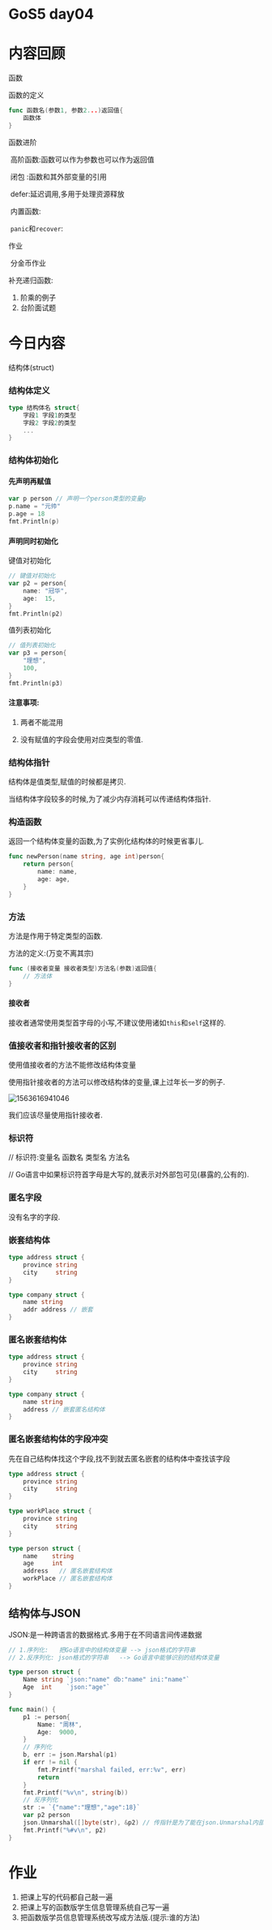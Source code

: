 # GoS5 day04 

# 内容回顾

函数

函数的定义

```go
func 函数名(参数1, 参数2...)返回值{
    函数体
}
```



函数进阶

​	高阶函数:函数可以作为参数也可以作为返回值

​	闭包 :函数和其外部变量的引用

​	defer:延迟调用,多用于处理资源释放

​	内置函数:

​		`panic`和`recover`:

作业

​	分金币作业

补充递归函数:

1. 阶乘的例子
2. 台阶面试题

# 今日内容

结构体(struct)

### 结构体定义

```go
type 结构体名 struct{
    字段1 字段1的类型
    字段2 字段2的类型
    ...
} 
```

### 结构体初始化

#### 先声明再赋值

```go
var p person // 声明一个person类型的变量p
p.name = "元帅"
p.age = 18
fmt.Println(p)
```

#### 声明同时初始化 

键值对初始化

```go
// 键值对初始化
var p2 = person{
	name: "冠华",
	age:  15,
}
fmt.Println(p2)
```

值列表初始化

```go
// 值列表初始化
var p3 = person{
	"理想",
	100,
}
fmt.Println(p3)
```

#### 注意事项:

1. 两者不能混用

2. 没有赋值的字段会使用对应类型的零值.

### 结构体指针

结构体是值类型,赋值的时候都是拷贝.

当结构体字段较多的时候,为了减少内存消耗可以传递结构体指针.

### 构造函数

返回一个结构体变量的函数,为了实例化结构体的时候更省事儿.

```go
func newPerson(name string, age int)person{
    return person{
        name: name,
        age: age,
    }
}
```

### 方法

方法是作用于特定类型的函数.

方法的定义:(万变不离其宗)

```go
func (接收者变量 接收者类型)方法名(参数)返回值{
    // 方法体
}
```

#### 接收者

接收者通常使用类型首字母的小写,不建议使用诸如`this`和`self`这样的.

### 值接收者和指针接收者的区别

使用值接收者的方法不能修改结构体变量

使用指针接收者的方法可以修改结构体的变量,课上过年长一岁的例子.

![1563616941046](assets/1563616941046.png)

我们应该尽量使用指针接收者.

### 标识符

// 标识符:变量名 函数名 类型名 方法名

// Go语言中如果标识符首字母是大写的,就表示对外部包可见(暴露的,公有的).

### 匿名字段

没有名字的字段.

### 嵌套结构体

```go
type address struct {
	province string
	city     string
}

type company struct {
	name string
	addr address // 嵌套
}

```

### 匿名嵌套结构体

```go
type address struct {
	province string
	city     string
}

type company struct {
	name string
	address // 嵌套匿名结构体
}
```



### 匿名嵌套结构体的字段冲突

先在自己结构体找这个字段,找不到就去匿名嵌套的结构体中查找该字段

```go
type address struct {
	province string
	city     string
}

type workPlace struct {
	province string
	city     string
}

type person struct {
	name    string
	age     int
	address   // 匿名嵌套结构体
	workPlace // 匿名嵌套结构体
}
```

## 结构体与JSON

JSON:是一种跨语言的数据格式.多用于在不同语言间传递数据

```go
// 1.序列化:   把Go语言中的结构体变量 --> json格式的字符串
// 2.反序列化: json格式的字符串   --> Go语言中能够识别的结构体变量

type person struct {
	Name string `json:"name" db:"name" ini:"name"`
	Age  int    `json:"age"`
}

func main() {
	p1 := person{
		Name: "周林",
		Age:  9000,
	}
	// 序列化
	b, err := json.Marshal(p1)
	if err != nil {
		fmt.Printf("marshal failed, err:%v", err)
		return
	}
	fmt.Printf("%v\n", string(b))
	// 反序列化
	str := `{"name":"理想","age":18}`
	var p2 person
	json.Unmarshal([]byte(str), &p2) // 传指针是为了能在json.Unmarshal内部修改p2的值
	fmt.Printf("%#v\n", p2)
}
```

# 作业

1. 把课上写的代码都自己敲一遍
2. 把课上写的函数版学生信息管理系统自己写一遍
3. 把函数版学员信息管理系统改写成方法版.(提示:谁的方法)